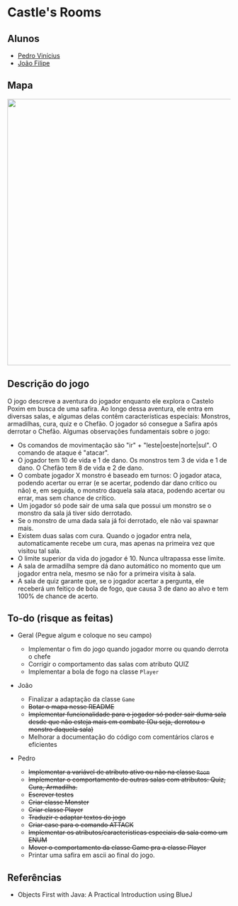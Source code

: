 # Castle's Rooms

## Alunos

* [Pedro Vinícius](https://github.com/Pedro-V)
* [João Filipe](https://github.com/jfasr)

## Mapa
<kbd>
  <img src = "https://user-images.githubusercontent.com/99099086/192665607-de9acf02-e3a0-4b66-ae49-35bf5145241d.png" width = "600px">
</kbd>

## Descrição do jogo

O jogo descreve a aventura do jogador enquanto ele explora o Castelo Poxim em busca de uma safira. Ao longo dessa aventura, ele entra em diversas salas, e algumas delas contêm características especiais: Monstros, armadilhas, cura, quiz e o Chefão. O jogador só consegue a Safira após derrotar o Chefão. Algumas observações fundamentais sobre o jogo:
* Os comandos de movimentação são "ir" + "leste|oeste|norte|sul". O comando de ataque é "atacar".
* O jogador tem 10 de vida e 1 de dano. Os monstros tem 3 de vida e 1 de dano. O Chefão tem 8 de vida e 2 de dano.
* O combate jogador X monstro é baseado em turnos: O jogador ataca, podendo acertar ou errar (e se acertar, podendo dar dano crítico ou não) e, em seguida, o monstro daquela sala ataca, podendo acertar ou errar, mas sem chance de crítico.
* Um jogador só pode sair de uma sala que possui um monstro se o monstro da sala já tiver sido derrotado.
* Se o monstro de uma dada sala já foi derrotado, ele não vai spawnar mais.
* Existem duas salas com cura. Quando o jogador entra nela, automaticamente recebe um cura, mas apenas na primeira vez que visitou tal sala.
* O limite superior da vida do jogador é 10. Nunca ultrapassa esse limite.
* A sala de armadilha sempre dá dano automático no momento que um jogador entra nela, mesmo se não for a primeira visita à sala.
* A sala de quiz garante que, se o jogador acertar a pergunta, ele receberá um feitiço de bola de fogo, que causa 3 de dano ao alvo e tem 100% de chance de acerto.

## To-do (risque as feitas)

* Geral (Pegue algum e coloque no seu campo)
  * Implementar o fim do jogo quando jogador morre ou quando derrota o chefe
  * Corrigir o comportamento das salas com atributo QUIZ
  * Implementar a bola de fogo na classe `Player`

* João
  * Finalizar a adaptação da classe `Game`
  * ~~Botar o mapa nesse README~~
  * ~~Implementar funcionalidade para o jogador só poder sair duma sala desde que não esteja mais em combate (Ou seja, derrotou o monstro daquela sala)~~
  * Melhorar a documentação do código com comentários claros e eficientes

* Pedro
  * ~~Implementar a variável de atributo ativo ou não na classe `Room`~~
  * ~~Implementar o comportamento de outras salas com atributos: Quiz, Cura, Armadilha.~~
  * ~~Escrever testes~~
  * ~~Criar classe Monster~~
  * ~~Criar classe Player~~
  * ~~Traduzir e adaptar textos do jogo~~
  * ~~Criar case para o comando ATTACK~~
  * ~~Implementar os atributos/caracteristicas especiais da sala como um ENUM~~
  * ~~Mover o comportamento da classe Game pra a classe Player~~
  * Printar uma safira em ascii ao final do jogo.

## Referências
* Objects First with Java: A Practical Introduction using BlueJ
